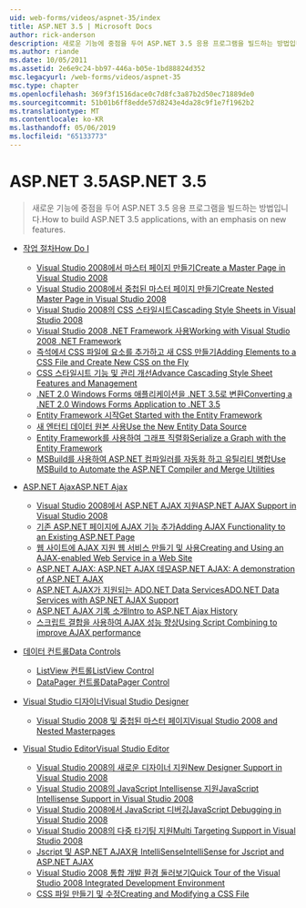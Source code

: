 ```yaml
---
uid: web-forms/videos/aspnet-35/index
title: ASP.NET 3.5 | Microsoft Docs
author: rick-anderson
description: 새로운 기능에 중점을 두어 ASP.NET 3.5 응용 프로그램을 빌드하는 방법입니다.
ms.author: riande
ms.date: 10/05/2011
ms.assetid: 2e6e9c24-bb97-446a-b05e-1bd88824d352
msc.legacyurl: /web-forms/videos/aspnet-35
msc.type: chapter
ms.openlocfilehash: 369f3f1516dace0c7d8fc3a87b2d50ec71889de0
ms.sourcegitcommit: 51b01b6ff8edde57d8243e4da28c9f1e7f1962b2
ms.translationtype: MT
ms.contentlocale: ko-KR
ms.lasthandoff: 05/06/2019
ms.locfileid: "65133773"
---
```

# <a name="aspnet-35"></a><span data-ttu-id="9b37d-103">ASP.NET 3.5</span><span class="sxs-lookup"><span data-stu-id="9b37d-103">ASP.NET 3.5</span></span>

> <span data-ttu-id="9b37d-104">새로운 기능에 중점을 두어 ASP.NET 3.5 응용 프로그램을 빌드하는 방법입니다.</span><span class="sxs-lookup"><span data-stu-id="9b37d-104">How to build ASP.NET 3.5 applications, with an emphasis on new features.</span></span>

- [<span data-ttu-id="9b37d-105">작업 절차</span><span class="sxs-lookup"><span data-stu-id="9b37d-105">How Do I</span></span>](how-do-i/index.md)

    - [<span data-ttu-id="9b37d-106">Visual Studio 2008에서 마스터 페이지 만들기</span><span class="sxs-lookup"><span data-stu-id="9b37d-106">Create a Master Page in Visual Studio 2008</span></span>](how-do-i/how-do-i-create-a-master-page-in-visual-studio-2008.md)
    - [<span data-ttu-id="9b37d-107">Visual Studio 2008에서 중첩된 마스터 페이지 만들기</span><span class="sxs-lookup"><span data-stu-id="9b37d-107">Create Nested Master Page in Visual Studio 2008</span></span>](how-do-i/how-do-i-create-nested-master-page-in-visual-studio-2008.md)
    - [<span data-ttu-id="9b37d-108">Visual Studio 2008의 CSS 스타일시트</span><span class="sxs-lookup"><span data-stu-id="9b37d-108">Cascading Style Sheets in Visual Studio 2008</span></span>](how-do-i/how-do-i-cascading-style-sheets-in-visual-studio-2008.md)
    - [<span data-ttu-id="9b37d-109">Visual Studio 2008 .NET Framework 사용</span><span class="sxs-lookup"><span data-stu-id="9b37d-109">Working with Visual Studio 2008 .NET Framework</span></span>](how-do-i/how-do-i-working-with-visual-studio-2008-net-framework.md)
    - [<span data-ttu-id="9b37d-110">즉석에서 CSS 파일에 요소를 추가하고 새 CSS 만들기</span><span class="sxs-lookup"><span data-stu-id="9b37d-110">Adding Elements to a CSS File and Create New CSS on the Fly</span></span>](how-do-i/how-do-i-adding-elements-to-a-css-file-and-create-new-css-on-the-fly.md)
    - [<span data-ttu-id="9b37d-111">CSS 스타일시트 기능 및 관리 개선</span><span class="sxs-lookup"><span data-stu-id="9b37d-111">Advance Cascading Style Sheet Features and Management</span></span>](how-do-i/how-do-i-advance-cascading-style-sheet-features-and-management.md)
    - [<span data-ttu-id="9b37d-112">.NET 2.0 Windows Forms 애플리케이션을 .NET 3.5로 변환</span><span class="sxs-lookup"><span data-stu-id="9b37d-112">Converting a .NET 2.0 Windows Forms Application to .NET 3.5</span></span>](how-do-i/how-do-i-converting-a-net-20-windows-forms-application-to-net-35.md)
    - [<span data-ttu-id="9b37d-113">Entity Framework 시작</span><span class="sxs-lookup"><span data-stu-id="9b37d-113">Get Started with the Entity Framework</span></span>](how-do-i/how-do-i-get-started-with-the-entity-framework.md)
    - [<span data-ttu-id="9b37d-114">새 엔터티 데이터 원본 사용</span><span class="sxs-lookup"><span data-stu-id="9b37d-114">Use the New Entity Data Source</span></span>](how-do-i/how-do-i-use-the-new-entity-data-source.md)
    - [<span data-ttu-id="9b37d-115">Entity Framework를 사용하여 그래프 직렬화</span><span class="sxs-lookup"><span data-stu-id="9b37d-115">Serialize a Graph with the Entity Framework</span></span>](how-do-i/how-do-i-serialize-a-graph-with-the-entity-framework.md)
    - [<span data-ttu-id="9b37d-116">MSBuild를 사용하여 ASP.NET 컴파일러를 자동화 하고 유틸리티 병합</span><span class="sxs-lookup"><span data-stu-id="9b37d-116">Use MSBuild to Automate the ASP.NET Compiler and Merge Utilities</span></span>](how-do-i/how-do-i-use-msbuild-to-automate-the-aspnet-compiler-and-merge-utilities.md)
- [<span data-ttu-id="9b37d-117">ASP.NET Ajax</span><span class="sxs-lookup"><span data-stu-id="9b37d-117">ASP.NET Ajax</span></span>](aspnet-ajax/index.md)

    - [<span data-ttu-id="9b37d-118">Visual Studio 2008에서 ASP.NET AJAX 지원</span><span class="sxs-lookup"><span data-stu-id="9b37d-118">ASP.NET AJAX Support in Visual Studio 2008</span></span>](aspnet-ajax/aspnet-ajax-support-in-visual-studio-2008.md)
    - [<span data-ttu-id="9b37d-119">기존 ASP.NET 페이지에 AJAX 기능 추가</span><span class="sxs-lookup"><span data-stu-id="9b37d-119">Adding AJAX Functionality to an Existing ASP.NET Page</span></span>](aspnet-ajax/adding-ajax-functionality-to-an-existing-aspnet-page.md)
    - [<span data-ttu-id="9b37d-120">웹 사이트에 AJAX 지원 웹 서비스 만들기 및 사용</span><span class="sxs-lookup"><span data-stu-id="9b37d-120">Creating and Using an AJAX-enabled Web Service in a Web Site</span></span>](aspnet-ajax/creating-and-using-an-ajax-enabled-web-service-in-a-web-site.md)
    - [<span data-ttu-id="9b37d-121">ASP.NET AJAX: ASP.NET AJAX 데모</span><span class="sxs-lookup"><span data-stu-id="9b37d-121">ASP.NET AJAX: A demonstration of ASP.NET AJAX</span></span>](aspnet-ajax/aspnet-ajax-a-demonstration-of-aspnet-ajax.md)
    - [<span data-ttu-id="9b37d-122">ASP.NET AJAX가 지원되는 ADO.NET Data Services</span><span class="sxs-lookup"><span data-stu-id="9b37d-122">ADO.NET Data Services with ASP.NET AJAX Support</span></span>](aspnet-ajax/adonet-data-services-with-aspnet-ajax-support.md)
    - [<span data-ttu-id="9b37d-123">ASP.NET AJAX 기록 소개</span><span class="sxs-lookup"><span data-stu-id="9b37d-123">Intro to ASP.NET Ajax History</span></span>](aspnet-ajax/introduction-to-aspnet-ajax-history.md)
    - [<span data-ttu-id="9b37d-124">스크립트 결합을 사용하여 AJAX 성능 향상</span><span class="sxs-lookup"><span data-stu-id="9b37d-124">Using Script Combining to improve AJAX performance</span></span>](aspnet-ajax/using-script-combining-to-improve-ajax-performance.md)
- [<span data-ttu-id="9b37d-125">데이터 컨트롤</span><span class="sxs-lookup"><span data-stu-id="9b37d-125">Data Controls</span></span>](data-controls/index.md)

    - [<span data-ttu-id="9b37d-126">ListView 컨트롤</span><span class="sxs-lookup"><span data-stu-id="9b37d-126">ListView Control</span></span>](data-controls/the-listview-control.md)
    - [<span data-ttu-id="9b37d-127">DataPager 컨트롤</span><span class="sxs-lookup"><span data-stu-id="9b37d-127">DataPager Control</span></span>](data-controls/the-datapager-control.md)
- [<span data-ttu-id="9b37d-128">Visual Studio 디자이너</span><span class="sxs-lookup"><span data-stu-id="9b37d-128">Visual Studio Designer</span></span>](visual-studio-designer/index.md)

    - [<span data-ttu-id="9b37d-129">Visual Studio 2008 및 중첩된 마스터 페이지</span><span class="sxs-lookup"><span data-stu-id="9b37d-129">Visual Studio 2008 and Nested Masterpages</span></span>](visual-studio-designer/visual-studio-2008-and-nested-masterpages.md)
- [<span data-ttu-id="9b37d-130">Visual Studio Editor</span><span class="sxs-lookup"><span data-stu-id="9b37d-130">Visual Studio Editor</span></span>](visual-studio-editor/index.md)

    - [<span data-ttu-id="9b37d-131">Visual Studio 2008의 새로운 디자이너 지원</span><span class="sxs-lookup"><span data-stu-id="9b37d-131">New Designer Support in Visual Studio 2008</span></span>](visual-studio-editor/new-designer-support-in-visual-studio-2008.md)
    - [<span data-ttu-id="9b37d-132">Visual Studio 2008의 JavaScript Intellisense 지원</span><span class="sxs-lookup"><span data-stu-id="9b37d-132">JavaScript Intellisense Support in Visual Studio 2008</span></span>](visual-studio-editor/javascript-intellisense-support-in-visual-studio-2008.md)
    - [<span data-ttu-id="9b37d-133">Visual Studio 2008에서 JavaScript 디버깅</span><span class="sxs-lookup"><span data-stu-id="9b37d-133">JavaScript Debugging in Visual Studio 2008</span></span>](visual-studio-editor/javascript-debugging-in-visual-studio-2008.md)
    - [<span data-ttu-id="9b37d-134">Visual Studio 2008의 다중 타기팅 지원</span><span class="sxs-lookup"><span data-stu-id="9b37d-134">Multi Targeting Support in Visual Studio 2008</span></span>](visual-studio-editor/multi-targeting-support-in-visual-studio-2008.md)
    - [<span data-ttu-id="9b37d-135">Jscript 및 ASP.NET AJAX용 IntelliSense</span><span class="sxs-lookup"><span data-stu-id="9b37d-135">IntelliSense for Jscript and ASP.NET AJAX</span></span>](visual-studio-editor/intellisense-for-jscript-and-aspnet-ajax.md)
    - [<span data-ttu-id="9b37d-136">Visual Studio 2008 통합 개발 환경 둘러보기</span><span class="sxs-lookup"><span data-stu-id="9b37d-136">Quick Tour of the Visual Studio 2008 Integrated Development Environment</span></span>](visual-studio-editor/quick-tour-of-the-visual-studio-2008-integrated-development-environment.md)
    - [<span data-ttu-id="9b37d-137">CSS 파일 만들기 및 수정</span><span class="sxs-lookup"><span data-stu-id="9b37d-137">Creating and Modifying a CSS File</span></span>](visual-studio-editor/creating-and-modifying-a-css-file.md)
